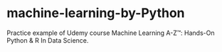 # machine-learning-by-Python
Practice example of Udemy course Machine Learning A-Z™: Hands-On Python &amp; R In Data Science.
